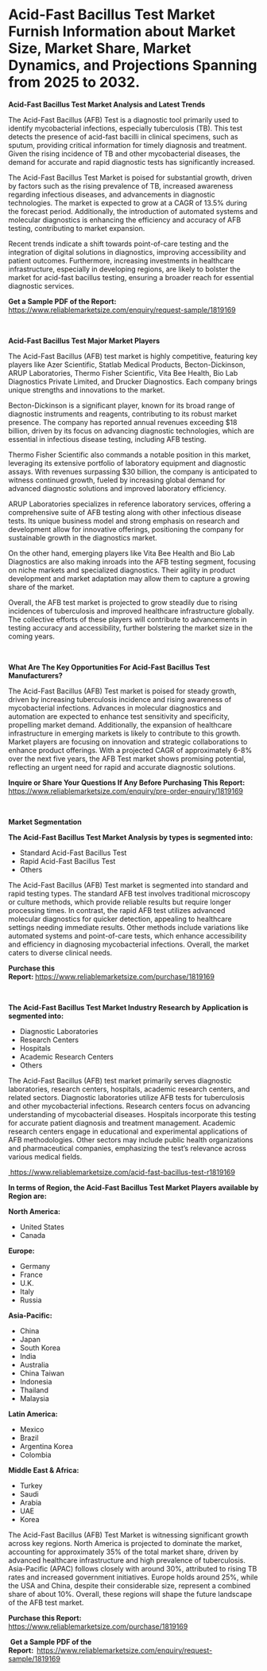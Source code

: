 <p><h1>Acid-Fast Bacillus Test Market Furnish Information about Market Size, Market Share, Market Dynamics, and Projections Spanning from 2025 to 2032.</h1></p><p><strong>Acid-Fast Bacillus Test Market Analysis and Latest Trends</strong></p>
<p><p>The Acid-Fast Bacillus (AFB) Test is a diagnostic tool primarily used to identify mycobacterial infections, especially tuberculosis (TB). This test detects the presence of acid-fast bacilli in clinical specimens, such as sputum, providing critical information for timely diagnosis and treatment. Given the rising incidence of TB and other mycobacterial diseases, the demand for accurate and rapid diagnostic tests has significantly increased.</p><p>The Acid-Fast Bacillus Test Market is poised for substantial growth, driven by factors such as the rising prevalence of TB, increased awareness regarding infectious diseases, and advancements in diagnostic technologies. The market is expected to grow at a CAGR of 13.5% during the forecast period. Additionally, the introduction of automated systems and molecular diagnostics is enhancing the efficiency and accuracy of AFB testing, contributing to market expansion.</p><p>Recent trends indicate a shift towards point-of-care testing and the integration of digital solutions in diagnostics, improving accessibility and patient outcomes. Furthermore, increasing investments in healthcare infrastructure, especially in developing regions, are likely to bolster the market for acid-fast bacillus testing, ensuring a broader reach for essential diagnostic services.</p></p>
<p><strong>Get a Sample PDF of the Report:&nbsp;</strong> <a href="https://www.reliablemarketsize.com/enquiry/request-sample/1819169?utm_campaign=1845&utm_medium=2&utm_source=Github&utm_content=ia&utm_term=14042025&utm_id=acid-fast-bacillus-test">https://www.reliablemarketsize.com/enquiry/request-sample/1819169</a></p>
<p>&nbsp;</p>
<p><strong>Acid-Fast Bacillus Test Major Market Players</strong></p>
<p><p>The Acid-Fast Bacillus (AFB) test market is highly competitive, featuring key players like Azer Scientific, Statlab Medical Products, Becton-Dickinson, ARUP Laboratories, Thermo Fisher Scientific, Vita Bee Health, Bio Lab Diagnostics Private Limited, and Drucker Diagnostics. Each company brings unique strengths and innovations to the market.</p><p>Becton-Dickinson is a significant player, known for its broad range of diagnostic instruments and reagents, contributing to its robust market presence. The company has reported annual revenues exceeding $18 billion, driven by its focus on advancing diagnostic technologies, which are essential in infectious disease testing, including AFB testing.</p><p>Thermo Fisher Scientific also commands a notable position in this market, leveraging its extensive portfolio of laboratory equipment and diagnostic assays. With revenues surpassing $30 billion, the company is anticipated to witness continued growth, fueled by increasing global demand for advanced diagnostic solutions and improved laboratory efficiency.</p><p>ARUP Laboratories specializes in reference laboratory services, offering a comprehensive suite of AFB testing along with other infectious disease tests. Its unique business model and strong emphasis on research and development allow for innovative offerings, positioning the company for sustainable growth in the diagnostics market.</p><p>On the other hand, emerging players like Vita Bee Health and Bio Lab Diagnostics are also making inroads into the AFB testing segment, focusing on niche markets and specialized diagnostics. Their agility in product development and market adaptation may allow them to capture a growing share of the market.</p><p>Overall, the AFB test market is projected to grow steadily due to rising incidences of tuberculosis and improved healthcare infrastructure globally. The collective efforts of these players will contribute to advancements in testing accuracy and accessibility, further bolstering the market size in the coming years.</p></p>
<p>&nbsp;</p>
<p><strong>What Are The Key Opportunities For Acid-Fast Bacillus Test Manufacturers?</strong></p>
<p><p>The Acid-Fast Bacillus (AFB) Test market is poised for steady growth, driven by increasing tuberculosis incidence and rising awareness of mycobacterial infections. Advances in molecular diagnostics and automation are expected to enhance test sensitivity and specificity, propelling market demand. Additionally, the expansion of healthcare infrastructure in emerging markets is likely to contribute to this growth. Market players are focusing on innovation and strategic collaborations to enhance product offerings. With a projected CAGR of approximately 6-8% over the next five years, the AFB Test market shows promising potential, reflecting an urgent need for rapid and accurate diagnostic solutions.</p></p>
<p><strong>Inquire or Share Your Questions If Any Before Purchasing This Report:</strong> <a href="https://www.reliablemarketsize.com/enquiry/pre-order-enquiry/1819169?utm_campaign=1845&utm_medium=2&utm_source=Github&utm_content=ia&utm_term=14042025&utm_id=acid-fast-bacillus-test">https://www.reliablemarketsize.com/enquiry/pre-order-enquiry/1819169</a></p>
<p>&nbsp;</p>
<p><strong>Market Segmentation</strong></p>
<p><strong>The Acid-Fast Bacillus Test Market Analysis by types is segmented into:</strong></p>
<p><ul><li>Standard Acid-Fast Bacillus Test</li><li>Rapid Acid-Fast Bacillus Test</li><li>Others</li></ul></p>
<p><p>The Acid-Fast Bacillus (AFB) Test market is segmented into standard and rapid testing types. The standard AFB test involves traditional microscopy or culture methods, which provide reliable results but require longer processing times. In contrast, the rapid AFB test utilizes advanced molecular diagnostics for quicker detection, appealing to healthcare settings needing immediate results. Other methods include variations like automated systems and point-of-care tests, which enhance accessibility and efficiency in diagnosing mycobacterial infections. Overall, the market caters to diverse clinical needs.</p></p>
<p><strong>Purchase this Report:&nbsp;</strong><a href="https://www.reliablemarketsize.com/purchase/1819169?utm_campaign=1845&utm_medium=2&utm_source=Github&utm_content=ia&utm_term=14042025&utm_id=acid-fast-bacillus-test">https://www.reliablemarketsize.com/purchase/1819169</a></p>
<p>&nbsp;</p>
<p><strong>The Acid-Fast Bacillus Test Market Industry Research by Application is segmented into:</strong></p>
<p><ul><li>Diagnostic Laboratories</li><li>Research Centers</li><li>Hospitals</li><li>Academic Research Centers</li><li>Others</li></ul></p>
<p><p>The Acid-Fast Bacillus (AFB) test market primarily serves diagnostic laboratories, research centers, hospitals, academic research centers, and related sectors. Diagnostic laboratories utilize AFB tests for tuberculosis and other mycobacterial infections. Research centers focus on advancing understanding of mycobacterial diseases. Hospitals incorporate this testing for accurate patient diagnosis and treatment management. Academic research centers engage in educational and experimental applications of AFB methodologies. Other sectors may include public health organizations and pharmaceutical companies, emphasizing the test’s relevance across various medical fields.</p></p>
<p><a href="https://www.reliablemarketsize.com/acid-fast-bacillus-test-r1819169?utm_campaign=1845&utm_medium=2&utm_source=Github&utm_content=ia&utm_term=14042025&utm_id=acid-fast-bacillus-test">&nbsp;https://www.reliablemarketsize.com/acid-fast-bacillus-test-r1819169</a></p>
<p><strong>In terms of Region, the Acid-Fast Bacillus Test Market Players available by Region are:</strong></p>
<p>
    <p> <strong> North America: </strong>
        <ul>
            <li>United States</li>
            <li>Canada</li>
        </ul>
        </p> 
    <p> <strong> Europe: </strong>
        <ul>
            <li>Germany</li>
            <li>France</li>
            <li>U.K.</li>
            <li>Italy</li>
            <li>Russia</li>
        </ul>
        </p> 
    <p> <strong> Asia-Pacific: </strong>
        <ul>
            <li>China</li>
            <li>Japan</li>
            <li>South Korea</li>
            <li>India</li>
            <li>Australia</li>
            <li>China Taiwan</li>
            <li>Indonesia</li>
            <li>Thailand</li>
            <li>Malaysia</li>
        </ul>
        </p> 
    <p> <strong> Latin America: </strong>
        <ul>
            <li>Mexico</li>
            <li>Brazil</li>
            <li>Argentina Korea</li>
            <li>Colombia</li>
        </ul>
        </p> 
    <p> <strong> Middle East & Africa: </strong>
        <ul>
            <li>Turkey</li>
            <li>Saudi</li>
            <li>Arabia</li>
            <li>UAE</li>
            <li>Korea</li>
        </ul>
    </p>
    </p>
<p><p>The Acid-Fast Bacillus (AFB) Test Market is witnessing significant growth across key regions. North America is projected to dominate the market, accounting for approximately 35% of the total market share, driven by advanced healthcare infrastructure and high prevalence of tuberculosis. Asia-Pacific (APAC) follows closely with around 30%, attributed to rising TB rates and increased government initiatives. Europe holds around 25%, while the USA and China, despite their considerable size, represent a combined share of about 10%. Overall, these regions will shape the future landscape of the AFB test market.</p></p>
<p><strong>Purchase this Report: </strong><a href="https://www.reliablemarketsize.com/purchase/1819169?utm_campaign=1845&utm_medium=2&utm_source=Github&utm_content=ia&utm_term=14042025&utm_id=acid-fast-bacillus-test">https://www.reliablemarketsize.com/purchase/1819169</a></p>
<p>&nbsp;<strong>Get a Sample PDF of the Report:&nbsp;&nbsp;</strong><a href="https://www.reliablemarketsize.com/enquiry/request-sample/1819169?utm_campaign=1845&utm_medium=2&utm_source=Github&utm_content=ia&utm_term=14042025&utm_id=acid-fast-bacillus-test">https://www.reliablemarketsize.com/enquiry/request-sample/1819169</a></p>
<p><strong></strong></p>
<p><p></p><p></p><p></p></p>